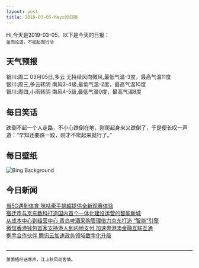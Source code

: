 ```yaml
---
layout: post
title: 2019-03-05-Mayx的日报
---
```


Hi,今天是2019-03-05，以下是今天的日报：<br><small>
坐而论道，不如起而行动</small><!--more-->
## 天气预报
银川:周二 03月05日,多云 无持续风向微风,最低气温-3度，最高气温11度<br>银川:周三,多云转阴 南风3-4级,最低气温-2度，最高气温10度<br>银川:周四,小雨转阴 南风4-5级,最低气温0度，最高气温8度
## 每日笑话
跌倒不起一个人走路，不小心跌倒在地，刚爬起身来又跌倒了，于是便长叹一声道：“早知还要跌一跤，刚才不爬起来就行了。”
## 每日壁纸
![Bing Background](https://cn.bing.com/az/hprichbg/rb/ElephantMarch_EN-US7360429663_1920x1080.jpg "Elephant herd in Damaraland District, Namibia (© Michael Poliza/Getty Images)")
## 今日新闻

[当5G遇到体育 咪咕牵手排超提供全新观赛体验](http://it.people.com.cn/n1/2019/0301/c1009-30952946.html)   
[宿迁市与京东数科打造国内首个一体化建设运营的智能新城](http://it.people.com.cn/n1/2019/0301/c1009-30952851.html)   
[从成本中心到经营中心 青岛啤酒采购管理借力京东打造 “智能”引擎](http://it.people.com.cn/n1/2019/0301/c1009-30952771.html)   
[微信香港钱包首家支持港人到内地支付 加速粤港澳金融互联互通](http://it.people.com.cn/n1/2019/0228/c1009-30908125.html)   
[携手合作伙伴 腾讯云加速政务领域数字化升级](http://it.people.com.cn/n1/2019/0301/c1009-30952690.html)   
<br />

***

<small>萧萧梧叶送寒声，江上秋风动客情。</small>
